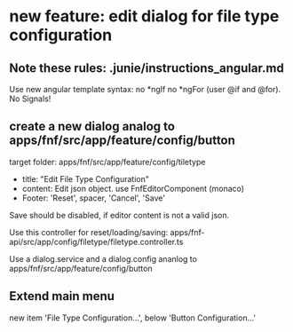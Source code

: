 # new feature: edit dialog for file type configuration

## Note these rules: .junie/instructions_angular.md

Use new angular template syntax: no *ngIf no *ngFor (user @if and @for). No Signals!

## create a new dialog analog to  apps/fnf/src/app/feature/config/button

target folder: apps/fnf/src/app/feature/config/tiletype

- title: "Edit File Type Configuration"
- content: Edit json object. use FnfEditorComponent (monaco)
- Footer: 'Reset', spacer, 'Cancel', 'Save'

Save should be disabled, if editor content is not a valid json.

Use this controller for reset/loading/saving: apps/fnf-api/src/app/config/filetype/filetype.controller.ts

Use a dialog.service and a dialog.config ananlog to apps/fnf/src/app/feature/config/button

## Extend main menu

new item 'File Type Configuration...', below 'Button Configuration...'